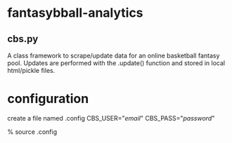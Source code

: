 # fantasybball-analytics

## cbs.py 
A class framework to scrape/update data for an online basketball fantasy pool. Updates are performed with the .update() function and stored in local html/pickle files.


# configuration
create a file named .config
CBS_USER="*email*"
CBS_PASS="*password*"

% source .config

